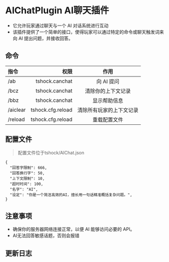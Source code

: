 # AIChatPlugin AI聊天插件

- 它允许玩家通过聊天与一个 AI 对话系统进行互动
- 该插件提供了一个简单的接口，使得玩家可以通过特定的命令或聊天触发词来向 AI 提出问题，并接收回答。

## 命令

| 指令 | 权限 | 作用 |
| :-----| ----: | :----: |
| /ab | tshock.canchat | 向 AI 提问 |
| /bcz | tshock.canchat | 清除你的上下文记录 |
| /bbz | tshock.canchat | 显示帮助信息 |
| /aiclear | tshock.cfg.reload | 清除所有玩家的上下文记录 |
| /reload | tshock.cfg.reload | 重载配置文件 |

## 配置文件

> 配置文件位于tshock/AIChat.json

```
{
  "回答字限制": 666,
  "回答换行字": 50,
  "上下文限制": 10,
  "超时时间": 100,
  "名字": "AI",
  "设定": "你是一个简洁高效的AI，擅长用一句话精准概括复杂问题。",
}
```

## 注意事项

- 确保你的服务器网络连接正常，以便 AI 能够访问必要的 API。
- AI无法回答敏感话题，否则会报错

## 更新日志

```

```
